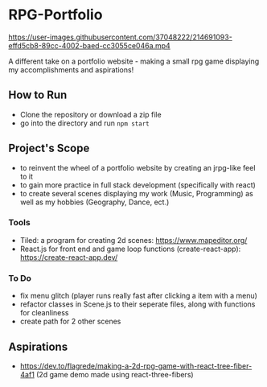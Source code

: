 # RPG-Portfolio

https://user-images.githubusercontent.com/37048222/214691093-effd5cb8-89cc-4002-baed-cc3055ce046a.mp4

A different take on a portfolio website - making a small rpg game displaying my accomplishments and aspirations!

## How to Run

- Clone the repository or download a zip file
- go into the directory and run `npm start`

## Project's Scope

- to reinvent the wheel of a portfolio website by creating an jrpg-like feel to it
- to gain more practice in full stack development (specifically with react)
- to create several scenes displaying my work (Music, Programming) as well as my hobbies (Geography, Dance, ect.)

### Tools

- Tiled: a program for creating 2d scenes: https://www.mapeditor.org/
- React.js for front end and game loop functions (create-react-app): https://create-react-app.dev/

### To Do

- fix menu glitch (player runs really fast after clicking a item with a menu)
- refactor classes in Scene.js to their seperate files, along with functions for cleanliness
- create path for 2 other scenes

## Aspirations

- https://dev.to/flagrede/making-a-2d-rpg-game-with-react-tree-fiber-4af1 (2d game demo made using react-three-fibers)
